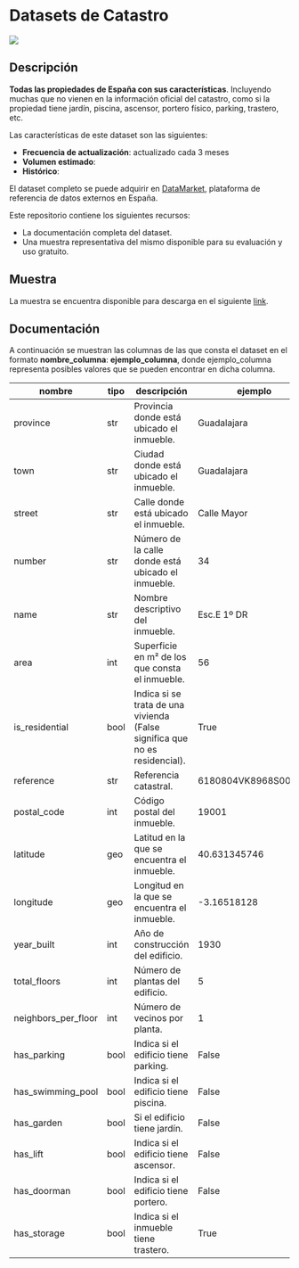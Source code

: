 # Datasets de Catastro

<a href="https://datamarket.es">
  <img src="https://datamarket.es/static/core/img/banners/noticias-economicas-banner.png">
</a>

## Descripción

__Todas las propiedades de España con sus características__. Incluyendo muchas que no vienen en la información oficial del catastro, como si la propiedad tiene jardín, piscina, ascensor, portero físico, parking, trastero, etc.

Las características de este dataset son las siguientes:

* __Frecuencia de actualización__: actualizado cada 3 meses
* __Volumen estimado__: 
* __Histórico__: 

El dataset completo se puede adquirir en [DataMarket](https://datamarket.es/#catastro-dataset), plataforma de referencia de datos externos en España. 

Este repositorio contiene los siguientes recursos:

* La documentación completa del dataset.
* Una muestra representativa del mismo disponible para su evaluación y uso gratuito.

## Muestra

La muestra se encuentra disponible para descarga en el siguiente [link](https://github.com/Data-Market/catastro/blob/main/catastro-enriquecido-sample.csv).

## Documentación

A continuación se muestran las columnas de las que consta el dataset en el formato __nombre_columna__: __ejemplo_columna__, donde ejemplo_columna representa posibles valores que se pueden encontrar en dicha columna.

| nombre              | tipo | descripción                                                                 | ejemplo              |
|---------------------|------|-----------------------------------------------------------------------------|----------------------|
| province            | str  | Provincia donde está ubicado el inmueble.                                   | Guadalajara          |
| town                | str  | Ciudad donde está ubicado el inmueble.                                      | Guadalajara          |
| street              | str  | Calle donde está ubicado el inmueble.                                       | Calle Mayor          |
| number              | str  | Número de la calle donde está ubicado el inmueble.                          | 34                   |
| name                | str  | Nombre descriptivo del inmueble.                                            | Esc.E 1º DR          |
| area                | int  | Superficie en m² de los que consta el inmueble.                             | 56                   |
| is_residential      | bool | Indica si se trata de una vivienda (False significa que no es residencial). | True                 |
| reference           | str  | Referencia catastral.                                                       | 6180804VK8968S0004IY |
| postal_code         | int  | Código postal del inmueble.                                                 | 19001                |
| latitude            | geo  | Latitud en la que se encuentra el inmueble.                                 | 40.631345746         |
| longitude           | geo  | Longitud en la que se encuentra el inmueble.                                | -3.16518128          |
| year_built          | int  | Año de construcción del edificio.                                           | 1930                 |
| total_floors        | int  | Número de plantas del edificio.                                             | 5                    |
| neighbors_per_floor | int  | Número de vecinos por planta.                                               | 1                    |
| has_parking         | bool | Indica si el edificio tiene parking.                                        | False                |
| has_swimming_pool   | bool | Indica si el edificio tiene piscina.                                        | False                |
| has_garden          | bool | Si el edificio tiene jardín.                                                | False                |
| has_lift            | bool | Indica si el edificio tiene ascensor.                                       | False                |
| has_doorman         | bool | Indica si el edificio tiene portero.                                        | False                |
| has_storage         | bool | Indica si el inmueble tiene trastero.                                       | True                 |

